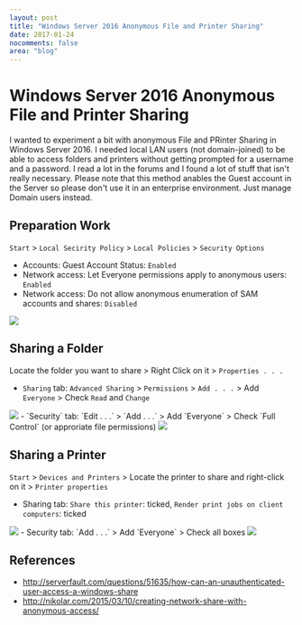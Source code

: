 ```yaml
---
layout: post
title: "Windows Server 2016 Anonymous File and Printer Sharing"
date: 2017-01-24
nocomments: false
area: "blog"
---
```


# Windows Server 2016 Anonymous File and Printer Sharing

I wanted to experiment a bit with anonymous File and PRinter Sharing in Windows Server 2016. I needed local LAN users (not domain-joined) to be able to access folders and printers without getting prompted for a username and a password. I read a lot in the forums and I found a lot of stuff that isn't really necessary. Please note that this method anables the Guest account in the Server so please don't use it in an enterprise environment. Just manage Domain users instead.

## Preparation Work

`Start` > `Local Secirity Policy` > `Local Policies` > `Security Options`
 - Accounts: Guest Account Status: `Enabled`
 - Network access: Let Everyone permissions apply to anonymous users: `Enabled`
 - Network access: Do not allow anonymous enumeration of SAM accounts and shares: `Disabled`
 
<img class="img-fluid" src="https://raw.githubusercontent.com/mariodivece/blog/master/images/local-segurity-policy.png" />

## Sharing a Folder

Locate the folder you want to share > Right Click on it > `Properties . . .`
 - `Sharing` tab: `Advanced Sharing` > `Permissions` > `Add . . .` > Add `Everyone` > Check `Read` and `Change`
<img class="img-fluid" src="https://raw.githubusercontent.com/mariodivece/blog/master/images/file-sharing.png" />
 - `Security` tab: `Edit . . .` > `Add . . .` > Add `Everyone` > Check `Full Control` (or approriate file permissions)
<img class="img-fluid" src="https://raw.githubusercontent.com/mariodivece/blog/master/images/file-security.png" />

## Sharing a Printer
`Start` > `Devices and Printers` > Locate the printer to share and right-click on it > `Printer properties`
  - Sharing tab: `Share this printer`: ticked, `Render print jobs on client computers`: ticked
 <img class="img-fluid" src="https://raw.githubusercontent.com/mariodivece/blog/master/images/printer-sharing.png" />
  - Security tab: `Add . . .` > Add `Everyone` > Check all boxes
<img class="img-fluid" src="https://raw.githubusercontent.com/mariodivece/blog/master/images/printer-security.png" />

## References
 - http://serverfault.com/questions/51635/how-can-an-unauthenticated-user-access-a-windows-share
 - http://nikolar.com/2015/03/10/creating-network-share-with-anonymous-access/
 
